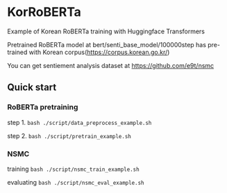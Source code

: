# KorRoBERTa

Example of Korean RoBERTa training with Huggingface Transformers

Pretrained RoBERTa model at bert/senti_base_model/100000step has pre-trained with Korean corpus(https://corpus.korean.go.kr/)

You can get sentiement analysis dataset at https://github.com/e9t/nsmc

## Quick start

### RoBERTa pretraining
step 1.
`bash ./script/data_preprocess_example.sh`

step 2.
`bash ./script/pretrain_example.sh`

### NSMC

training
`bash ./script/nsmc_train_example.sh`

evaluating
`bash ./script/nsmc_eval_example.sh`
